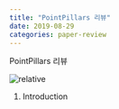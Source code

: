 ```yaml
---
title: "PointPillars 리뷰"
date: 2019-08-29
categories: paper-review
---
```


PointPillars 리뷰


<img data-action="zoom" src='{{"/assets/pointpillars/pointpillar_title.png" | relative_url }}' alt='relative'>


1. Introduction
